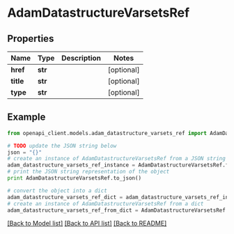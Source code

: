 # AdamDatastructureVarsetsRef


## Properties
Name | Type | Description | Notes
------------ | ------------- | ------------- | -------------
**href** | **str** |  | [optional] 
**title** | **str** |  | [optional] 
**type** | **str** |  | [optional] 

## Example

```python
from openapi_client.models.adam_datastructure_varsets_ref import AdamDatastructureVarsetsRef

# TODO update the JSON string below
json = "{}"
# create an instance of AdamDatastructureVarsetsRef from a JSON string
adam_datastructure_varsets_ref_instance = AdamDatastructureVarsetsRef.from_json(json)
# print the JSON string representation of the object
print AdamDatastructureVarsetsRef.to_json()

# convert the object into a dict
adam_datastructure_varsets_ref_dict = adam_datastructure_varsets_ref_instance.to_dict()
# create an instance of AdamDatastructureVarsetsRef from a dict
adam_datastructure_varsets_ref_from_dict = AdamDatastructureVarsetsRef.from_dict(adam_datastructure_varsets_ref_dict)
```
[[Back to Model list]](../README.md#documentation-for-models) [[Back to API list]](../README.md#documentation-for-api-endpoints) [[Back to README]](../README.md)


